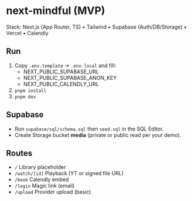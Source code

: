 # next-mindful (MVP)

Stack: Next.js (App Router, TS) • Tailwind • Supabase (Auth/DB/Storage) • Vercel • Calendly

## Run
1. Copy `.env.template` → `.env.local` and fill:
   - NEXT_PUBLIC_SUPABASE_URL
   - NEXT_PUBLIC_SUPABASE_ANON_KEY
   - NEXT_PUBLIC_CALENDLY_URL
2. `pnpm install`
3. `pnpm dev`

## Supabase
- Run `supabase/sql/schema.sql` then `seed.sql` in the SQL Editor.
- Create Storage bucket **media** (private or public read per your demo).

## Routes
- `/` Library placeholder
- `/watch/[id]` Playback (YT or signed file URL)
- `/book` Calendly embed
- `/login` Magic link (email)
- `/upload` Provider upload (basic)

